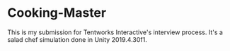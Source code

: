 # Cooking-Master

This is my submission for Tentworks Interactive's interview process. It's a salad chef simulation done in Unity 2019.4.30f1. 